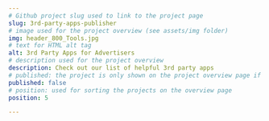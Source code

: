 ```yaml
---
# Github project slug used to link to the project page
slug: 3rd-party-apps-publisher
# image used for the project overview (see assets/img folder)
img: header_800_Tools.jpg
# text for HTML alt tag
alt: 3rd Party Apps for Advertisers
# description used for the project overview
description: Check out our list of helpful 3rd party apps 
# published: the project is only shown on the project overview page if set to true
published: false
# position: used for sorting the projects on the overview page 
position: 5

---
```


